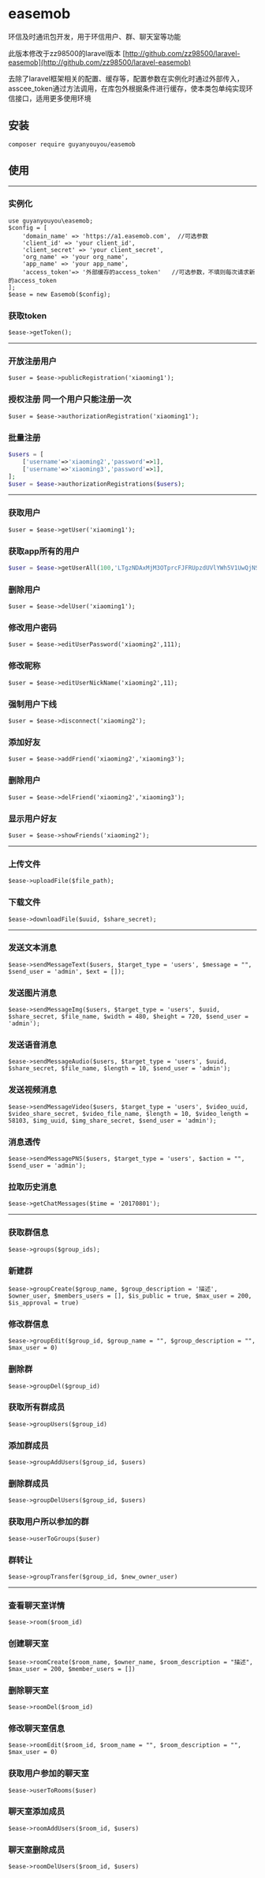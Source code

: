 # easemob
环信及时通讯包开发，用于环信用户、群、聊天室等功能

此版本修改于zz98500的laravel版本
[http://github.com/zz98500/laravel-easemob](http://github.com/zz98500/laravel-easemob)

去除了laravel框架相关的配置、缓存等，配置参数在实例化时通过外部传入，asscee_token通过方法调用，在库包外根据条件进行缓存，使本类包单纯实现环信接口，适用更多使用环境
## 安装

`composer require guyanyouyou/easemob`

## 使用
- - -


### 实例化
```
use guyanyouyou\easemob;
$config = [
    'domain_name' => 'https://a1.easemob.com',  //可选参数
    'client_id' => 'your client_id',
    'client_secret' => 'your client_secret',
    'org_name' => 'your org_name',
    'app_name' => 'your app_name',
    'access_token'=> '外部缓存的access_token'   //可选参数，不填则每次请求新的access_token
];
$ease = new Easemob($config);
```




### 获取token
`$ease->getToken();`

- - -
### 开放注册用户
`$user = $ease->publicRegistration('xiaoming1');`

### 授权注册 同一个用户只能注册一次
`$user = $ease->authorizationRegistration('xiaoming1');`

### 批量注册
```php
$users = [
    ['username'=>'xiaoming2','password'=>1],
    ['username'=>'xiaoming3','password'=>1],
];
$user = $ease->authorizationRegistrations($users);
```

- - -
### 获取用户
`$user = $ease->getUser('xiaoming1');`

### 获取app所有的用户
```php
$user = $ease->getUserAll(100,'LTgzNDAxMjM3OTprcFJFRUpzdUVlYWh5V1UwQjNSbldR');
```

### 删除用户
`$user = $ease->delUser('xiaoming1');`

### 修改用户密码
`$user = $ease->editUserPassword('xiaoming2',111);`

### 修改昵称
`$user = $ease->editUserNickName('xiaoming2',11);`

### 强制用户下线
`$user = $ease->disconnect('xiaoming2');`

### 添加好友
`$user = $ease->addFriend('xiaoming2','xiaoming3');`

### 删除用户
`$user = $ease->delFriend('xiaoming2','xiaoming3');`

### 显示用户好友
`$user = $ease->showFriends('xiaoming2');`

- - -
### 上传文件
`$ease->uploadFile($file_path);`

### 下载文件
`$ease->downloadFile($uuid, $share_secret);`

- - -
### 发送文本消息
`$ease->sendMessageText($users, $target_type = 'users', $message = "", $send_user = 'admin', $ext = []);`

### 发送图片消息
`$ease->sendMessageImg($users, $target_type = 'users', $uuid, $share_secret, $file_name, $width = 480, $height = 720, $send_user = 'admin');`

### 发送语音消息
`$ease->sendMessageAudio($users, $target_type = 'users', $uuid, $share_secret, $file_name, $length = 10, $send_user = 'admin');`

### 发送视频消息
`$ease->sendMessageVideo($users, $target_type = 'users', $video_uuid, $video_share_secret, $video_file_name, $length = 10, $video_length = 58103, $img_uuid, $img_share_secret, $send_user = 'admin');`

### 消息透传
`$ease->sendMessagePNS($users, $target_type = 'users', $action = "", $send_user = 'admin');`

### 拉取历史消息
`$ease->getChatMessages($time = '20170801');`
- - -
### 获取群信息
`$ease->groups($group_ids);`

### 新建群
`$ease->groupCreate($group_name, $group_description = '描述', $owner_user, $members_users = [], $is_public = true, $max_user = 200, $is_approval = true)`

### 修改群信息
`$ease->groupEdit($group_id, $group_name = "", $group_description = "", $max_user = 0)`

### 删除群
`$ease->groupDel($group_id)`

### 获取所有群成员
`$ease->groupUsers($group_id)`

### 添加群成员
`$ease->groupAddUsers($group_id, $users)`

### 删除群成员
`$ease->groupDelUsers($group_id, $users)`

### 获取用户所以参加的群
`$ease->userToGroups($user)`

### 群转让
`$ease->groupTransfer($group_id, $new_owner_user)`

- - -
### 查看聊天室详情
`$ease->room($room_id)`

### 创建聊天室
`$ease->roomCreate($room_name, $owner_name, $room_description = "描述", $max_user = 200, $member_users = [])`

### 删除聊天室
`$ease->roomDel($room_id)`

### 修改聊天室信息
`$ease->roomEdit($room_id, $room_name = "", $room_description = "", $max_user = 0)`

### 获取用户参加的聊天室
`$ease->userToRooms($user)`

### 聊天室添加成员
`$ease->roomAddUsers($room_id, $users)`


### 聊天室删除成员
`$ease->roomDelUsers($room_id, $users)`


